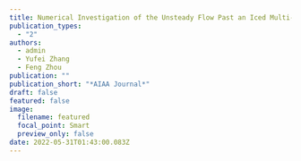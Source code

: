 ```yaml
---
title: Numerical Investigation of the Unsteady Flow Past an Iced Multi-Element Airfoil
publication_types:
  - "2"
authors:
  - admin
  - Yufei Zhang
  - Feng Zhou
publication: ""
publication_short: "*AIAA Journal*"
draft: false
featured: false
image:
  filename: featured
  focal_point: Smart
  preview_only: false
date: 2022-05-31T01:43:00.083Z
---
```

